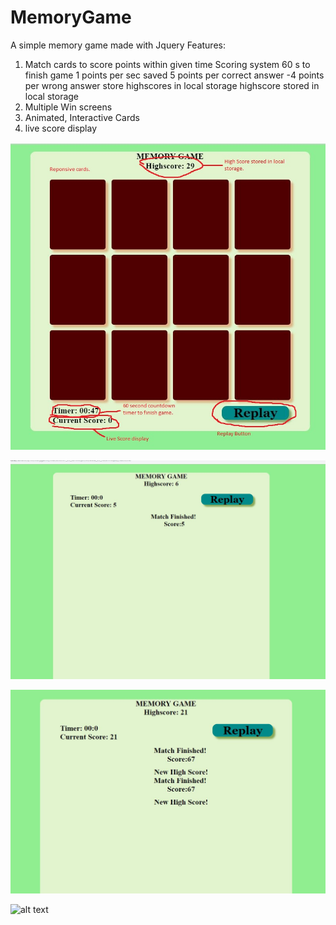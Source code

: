 # MemoryGame
A simple memory game made with Jquery
Features:
1. Match cards to score points within given time
Scoring system
    60 s to finish game
    1 points per sec saved
    5 points per correct answer
    -4 points per wrong answer
    store highscores in local storage
    highscore stored in local storage
2. Multiple Win screens
3. Animated, Interactive Cards
4. live score display

![alt text](Capture333.JPG)

![alt text](Capture213.JPG)

![alt text](Capture2.JPG)

![alt text](Capture3.JPG)
